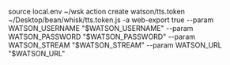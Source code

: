source local.env
~/wsk action create watson/tts.token ~/Desktop/bean/whisk/tts.token.js -a web-export true --param WATSON_USERNAME "$WATSON_USERNAME" --param WATSON_PASSWORD "$WATSON_PASSWORD" --param WATSON_STREAM "$WATSON_STREAM" --param WATSON_URL "$WATSON_URL"
